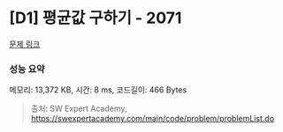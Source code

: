 # [D1] 평균값 구하기 - 2071 

[문제 링크](https://swexpertacademy.com/main/code/problem/problemDetail.do?contestProbId=AV5QRnJqA5cDFAUq) 

### 성능 요약

메모리: 13,372 KB, 시간: 8 ms, 코드길이: 466 Bytes



> 출처: SW Expert Academy, https://swexpertacademy.com/main/code/problem/problemList.do